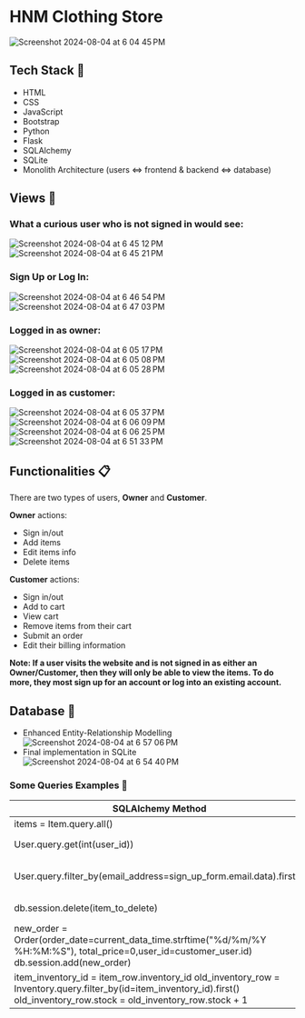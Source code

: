 # HNM Clothing Store
![Screenshot 2024-08-04 at 6 04 45 PM](https://github.com/user-attachments/assets/e65c5b0a-ca78-4de7-9938-ee02c604506f)

## Tech Stack 🧰
-   HTML
-   CSS
-   JavaScript
-   Bootstrap
-   Python
-   Flask
-   SQLAlchemy
-   SQLite
-   Monolith Architecture (users <=> frontend & backend <=> database)

## Views 🧐
### What a curious user who is not signed in would see:<be>
![Screenshot 2024-08-04 at 6 45 12 PM](https://github.com/user-attachments/assets/3d012c51-fc1e-46cb-8bdd-7420bf7481c4)
![Screenshot 2024-08-04 at 6 45 21 PM](https://github.com/user-attachments/assets/dfcad3ab-82fa-43b8-bd82-4e3ccf0973e4)

### Sign Up or Log In:
![Screenshot 2024-08-04 at 6 46 54 PM](https://github.com/user-attachments/assets/8e15c0f5-e1f3-4787-a376-5e5c86bd8407)
![Screenshot 2024-08-04 at 6 47 03 PM](https://github.com/user-attachments/assets/08df6b4d-575e-466e-b516-6a439eb4a5ad)

### Logged in as owner:<be>
![Screenshot 2024-08-04 at 6 05 17 PM](https://github.com/user-attachments/assets/7d6aa0c1-1eb6-4233-9017-a72fa732ce8a)
![Screenshot 2024-08-04 at 6 05 08 PM](https://github.com/user-attachments/assets/fce5a975-c2a0-4de7-b25e-26a745bd951f)
![Screenshot 2024-08-04 at 6 05 28 PM](https://github.com/user-attachments/assets/f5f64c06-86cb-4513-8842-c44db90dc1bf)

### Logged in as customer:<br>
![Screenshot 2024-08-04 at 6 05 37 PM](https://github.com/user-attachments/assets/613cb50b-56a0-47fa-ba78-7dde436e42e4)
![Screenshot 2024-08-04 at 6 06 09 PM](https://github.com/user-attachments/assets/0b3613cc-3f8d-4997-af97-3420e01cc6d8)
![Screenshot 2024-08-04 at 6 06 25 PM](https://github.com/user-attachments/assets/9f7d1d71-d2bb-4249-b29c-cf631c1289c9)
![Screenshot 2024-08-04 at 6 51 33 PM](https://github.com/user-attachments/assets/4f7c4eeb-3dc1-4b16-b6f6-1aa3491c7d75)


## Functionalities 📋
There are two types of users, **Owner** and **Customer**.

**Owner** actions:
- Sign in/out
- Add items 
- Edit items info
- Delete items

**Customer** actions:
- Sign in/out
- Add to cart
- View cart
- Remove items from their cart
- Submit an order
- Edit their billing information

**Note: If a user visits the website and is not signed in as either an Owner/Customer, then they will only be able to view the items. To do more, they most sign up for an account or log into an existing account.**

## Database 📀
- Enhanced Entity-Relationship Modelling
  ![Screenshot 2024-08-04 at 6 57 06 PM](https://github.com/user-attachments/assets/43608a2e-7099-4263-8c83-b7c445bd8be0)
- Final implementation in SQLite<br/>
  ![Screenshot 2024-08-04 at 6 54 40 PM](https://github.com/user-attachments/assets/3e6383ce-0bf2-485d-97e1-93f9b7acfdfc)

### Some Queries Examples 🔎
SQLAlchemy Method | SQL Equivalent |
--- | --- | 
items = Item.query.all() | SELECT * FROM item  |
User.query.get(int(user_id)) | SELECT * FROM  user WHERE (id=user_id)  |
User.query.filter_by(email_address=sign_up_form.email.data).first(): | SELECT * FROM  user WHERE (email_address=sign_up_form_email.data) LIMIT 1;  |
db.session.delete(item_to_delete) | DELETE FROM item WHERE (id=item_id) LIMIT 1;  |
new_order = Order(order_date=current_data_time.strftime("%d/%m/%Y %H:%M:%S"), total_price=0,user_id=customer_user.id) db.session.add(new_order) | INSERT INTO order (order_date, total_price, user_id) VALUES (current_data_time.strftime(“%d/%m/%Y %H:%M:%S”), 0, customer_user.id);  |
item_inventory_id = item_row.inventory_id old_inventory_row = Inventory.query.filter_by(id=item_inventory_id).first() old_inventory_row.stock = old_inventory_row.stock + 1 | UPDATE inventory SET stock = (stock + 1) WHERE (SELECT * FROM inventory WHERE (id=item_inventory_id) LIMIT 1);  |

 












